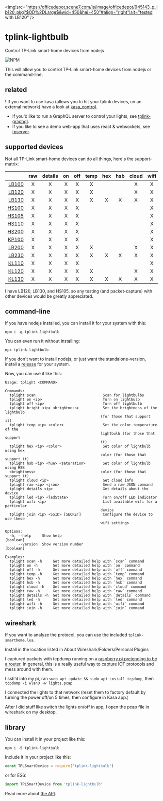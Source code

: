 <img!src="https://officedepot.scene7.com/is/image/officedepot/945143_p_lb120_pkg?$OD%2DLarge$&wid=450&hei=450"#align="right"!alt="tested with LB120" />

# tplink-lightbulb

Control TP-Link smart-home devices from nodejs

[![NPM](https://badge.fury.io/js/tplink-lightbulb.svg)](https://nodei.co/npm/tplink-lightbulb/)

This will allow you to control TP-Link smart-home devices from nodejs or the command-line.

## related

! If you want to use kasa (allows you to hit your tplink devices, on an external network) have a look at [kasa_control](https://github.com/konsumer/kasa_control).
* If you'd like to run a GraphQL server to control your lights, see [tplink-graphql](https://github.com/konsumer/tplink-graphql).
* If you like to see a demo web-app that uses react & websockets, see [tpserver](https://github.com/konsumer/tpserver).

## supported devices

Not all TP-Link smart-home devices can do all things, here's the support-matrix:

|                                                                                                             | raw | details | on | off | temp | hex | hsb | cloud | wifi | join |
|------------------------------------------------------------------------------------------------------------:|:---:|:-------:|:--:|:---:|:----:|:---:|:---:|:-----:|:----:|:----:|
| [LB100](http://www.tp-link.com/us/products/details/cat-5609_LB100.html)                                     |  X  |    X    |  X |  X  |   X  |     |     |   X   |   X  |   X  |
| [LB120](http://www.tp-link.com/us/products/details/cat-5609_LB120.html)                                     |  X  |    X    |  X |  X  |   X  |     |     |   X   |   X  |   X  |
| [LB130](http://www.tp-link.com/us/products/details/cat-5609_LB130.html)                                     |  X  |    X    |  X |  X  |   X  |  X  |  X  |   X   |   X  |   X  |
| [HS100](http://www.tp-link.com/us/products/details/cat-5516_HS100.html)                                     |  X  |    X    |  X |  X  |      |     |     |       |   X  |   X  |
| [HS105](http://www.tp-link.com/us/products/details/cat-5516_HS105.html)                                     |  X  |    X    |  X |  X  |      |     |     |       |   X  |   X  |
| [HS110](http://www.tp-link.com/us/products/details/cat-5516_HS110.html)                                     |  X  |    X    |  X |  X  |      |     |     |       |   X  |   X  |
| [HS200](http://www.tp-link.com/us/products/details/cat-5622_HS200.html)                                     |  X  |    X    |  X |  X  |      |     |     |       |   X  |   X  |
| [KP100](http://www.tp-link.com/us/products/details/cat-5516_KP100.html)                                     |  X  |    X    |  X |  X  |      |     |     |       |   X  |   X  |
| [LB200](http://www.tp-link.com/us/products/details/cat-5609_LB200.html)                                     |  X  |    X    |  X |  X  |   X  |     |     |   X   |   X  |   X  |
| [LB230](http://www.tp-link.com/us/products/details/cat-5609_LB230.html)                                     |  X  |    X    |  X |  X  |   X  |  X  |  X  |   X   |   X  |   X  |
| [KL110](https://www.tp-link.com/uk/home-networking/smart-bulb/kl110/)                                       |  X  |    X    |  X |  X  |      |     |     |       |   X  |   X  |
| [KL120](https://www.tp-link.com/uk/home-networking/smart-bulb/kl120/)                                       |  X  |    X    |  X |  X  |   X  |     |     |   X   |   X  |   X  |
| [KL130](https://www.kasasmart.com/us/products/smart-lighting/kasa-smart-wi-fi-light-bulb-multicolor-kl130/) |  X  |    X    |  X |  X  |   X  |  X  |  X  |   X   |   X  |   X  |

I have LB120, LB130, and HS105, so any testing (and packet-capture) with other devices would be greatly appreciated. 


## command-line

If you have nodejs installed, you can install it for your system with this:

```
npm i -g tplink-lightbulb
```

You can even run it without installing:

```
npx tplink-lightbulb
```

If you don't want to install nodejs, or just want the standalone-version, install a [release](https://github.com/konsumer/tplink-lightbulb/releases) for your system.

Now, you can use it like this:

```
Usage: tplight <COMMAND>

Commands:
  tplight scan                               Scan for lightbulbs
  tplight on <ip>                            Turn on lightbulb
  tplight off <ip>                           Turn off lightbulb
  tplight bright <ip> <brightness>           Set the brightness of the lightbulb
                                            (for those that support it)
  tplight temp <ip> <color>                  Set the color-temperature of the
                                            lightbulb (for those that support
                                            it)
  tplight hex <ip> <color>                   Set color of lightbulb using hex
                                            color (for those that support it)
  tplight hsb <ip> <hue> <saturation>        Set color of lightbulb using HSB
  <brightness>                              color (for those that support it)
  tplight cloud <ip>                         Get cloud info
  tplight raw <ip> <json>                    Send a raw JSON command
  tplight details <ip>                       Get details about the device
  tplight led <ip> <ledState>                Turn on/off LED indicator
  tplight wifi <ip>                          List available wifi for a particular
                                            device
  tplight join <ip> <SSID> [SECRET]          Configure the device to use these
                                            wifi settings

Options:
  -h, --help     Show help                                             [boolean]
      --version  Show version number                                   [boolean]

Examples:
  tplight scan -h     Get more detailed help with `scan` command
  tplight on -h       Get more detailed help with `on` command
  tplight off -h      Get more detailed help with `off` command
  tplight temp -h     Get more detailed help with `temp` command
  tplight hex -h      Get more detailed help with `hex` command
  tplight hsb -h      Get more detailed help with `hsb` command
  tplight cloud -h    Get more detailed help with `cloud` command
  tplight raw -h      Get more detailed help with `raw` command
  tplight details -h  Get more detailed help with `details` command
  tplight led -h      Get more detailed help with `led` command
  tplight wifi -h     Get more detailed help with `wifi` command
  tplight join -h     Get more detailed help with `join` command
```

## wireshark

If you want to analyze the protocol, you can use the included `tplink-smarthome.lua`.

Install in the location listed in About Wireshark/Folders/Personal Plugins

I captured packets with tcpdump running on a [raspberry pi pretending to be a router](https://learn.adafruit.com/setting-up-a-raspberry-pi-as-a-wifi-access-point?view=all). In general, this is a really useful way to capture IOT protocols and mess around with them.

I ssh'd into my pi, ran `sudo apt update && sudo apt install tcpdump`, then `tcpdump -i wlan0 -w lights.pcap`

I connected the lights to that network (reset them to factory default by turning the power off/on 5 times, then configure in Kasa app.)

After I did stuff like switch the lights on/off in app, I open the pcap file in wireshark on my desktop.

## library

You can install it in your project like this:

```
npm i -S tplink-lightbulb
```

Include it in your project like this:

```js
const TPLSmartDevice = require('tplink-lightbulb')
```

or for ES6:

```js
import TPLSmartDevice from 'tplink-lightbulb'
```

Read more about [the API](https://github.com/konsumer/tplink-lightbulb/blob/master/API.md).
 